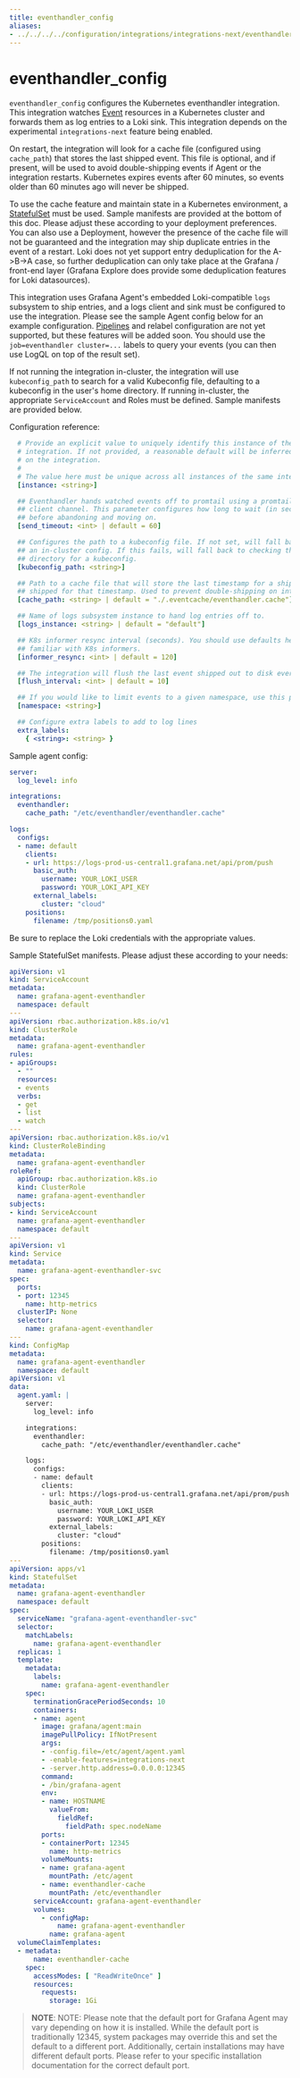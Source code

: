 ```yaml
---
title: eventhandler_config
aliases:
- ../../../../configuration/integrations/integrations-next/eventhandler-config/
---
```


# eventhandler_config

`eventhandler_config` configures the Kubernetes eventhandler integration. This
integration watches
[Event](https://kubernetes.io/docs/reference/generated/kubernetes-api/v1.19/#event-v1-core)
resources in a Kubernetes cluster and forwards them as log entries to a Loki
sink. This integration depends on the experimental `integrations-next` feature
being enabled.

On restart, the integration will look for a cache file (configured using
`cache_path`) that stores the last shipped event. This file is optional, and if
present, will be used to avoid double-shipping events if Agent or the
integration restarts. Kubernetes expires events after 60 minutes, so events
older than 60 minutes ago will never be shipped.

To use the cache feature and maintain state in a Kubernetes environment, a
[StatefulSet](https://kubernetes.io/docs/concepts/workloads/controllers/statefulset/)
must be used. Sample manifests are provided at the bottom of this doc. Please
adjust these according to your deployment preferences. You can also use a
Deployment, however the presence of the cache file will not be guaranteed and
the integration may ship duplicate entries in the event of a restart. Loki does
not yet support entry deduplication for the A->B->A case, so further
deduplication can only take place at the Grafana / front-end layer (Grafana
Explore does provide some deduplication features for Loki datasources).

This integration uses Grafana Agent's embedded Loki-compatible `logs` subsystem
to ship entries, and a logs client and sink must be configured to use the
integration. Please see the sample Agent config below for an example
configuration.
[Pipelines](https://grafana.com/docs/loki/latest/clients/promtail/pipelines/)
and relabel configuration are not yet supported, but these features will be
added soon. You should use the `job=eventhandler cluster=...` labels to query
your events (you can then use LogQL on top of the result set).

If not running the integration in-cluster, the integration will use
`kubeconfig_path` to search for a valid Kubeconfig file, defaulting to a
kubeconfig in the user's home directory. If running in-cluster, the appropriate
`ServiceAccount` and Roles must be defined. Sample manifests are provided
below.

Configuration reference:

```yaml
  # Provide an explicit value to uniquely identify this instance of the
  # integration. If not provided, a reasonable default will be inferred based
  # on the integration.
  #
  # The value here must be unique across all instances of the same integration.
  [instance: <string>]

  ## Eventhandler hands watched events off to promtail using a promtail
  ## client channel. This parameter configures how long to wait (in seconds) on the channel
  ## before abandoning and moving on.
  [send_timeout: <int> | default = 60]

  ## Configures the path to a kubeconfig file. If not set, will fall back to using
  ## an in-cluster config. If this fails, will fall back to checking the user's home
  ## directory for a kubeconfig.
  [kubeconfig_path: <string>]

  ## Path to a cache file that will store the last timestamp for a shipped event and events
  ## shipped for that timestamp. Used to prevent double-shipping on integration restart.
  [cache_path: <string> | default = "./.eventcache/eventhandler.cache"]

  ## Name of logs subsystem instance to hand log entries off to.
  [logs_instance: <string> | default = "default"]

  ## K8s informer resync interval (seconds). You should use defaults here unless you are
  ## familiar with K8s informers.
  [informer_resync: <int> | default = 120]

  ## The integration will flush the last event shipped out to disk every flush_interval seconds.
  [flush_interval: <int> | default = 10]

  ## If you would like to limit events to a given namespace, use this parameter.
  [namespace: <string>]

  ## Configure extra labels to add to log lines
  extra_labels:
    { <string>: <string> }
```

Sample agent config:

```yaml
server:
  log_level: info

integrations:
  eventhandler:
    cache_path: "/etc/eventhandler/eventhandler.cache"

logs:
  configs:
  - name: default
    clients:
    - url: https://logs-prod-us-central1.grafana.net/api/prom/push
      basic_auth:
        username: YOUR_LOKI_USER
        password: YOUR_LOKI_API_KEY
      external_labels:
        cluster: "cloud"
    positions:
      filename: /tmp/positions0.yaml
```

Be sure to replace the Loki credentials with the appropriate values.

Sample StatefulSet manifests. Please adjust these according to your needs:

```yaml
apiVersion: v1
kind: ServiceAccount
metadata:
  name: grafana-agent-eventhandler
  namespace: default
---
apiVersion: rbac.authorization.k8s.io/v1
kind: ClusterRole
metadata:
  name: grafana-agent-eventhandler
rules:
- apiGroups:
  - ""
  resources:
  - events
  verbs:
  - get
  - list
  - watch
---
apiVersion: rbac.authorization.k8s.io/v1
kind: ClusterRoleBinding
metadata:
  name: grafana-agent-eventhandler
roleRef:
  apiGroup: rbac.authorization.k8s.io
  kind: ClusterRole
  name: grafana-agent-eventhandler
subjects:
- kind: ServiceAccount
  name: grafana-agent-eventhandler
  namespace: default
---
apiVersion: v1
kind: Service
metadata:
  name: grafana-agent-eventhandler-svc
spec:
  ports:
  - port: 12345
    name: http-metrics
  clusterIP: None
  selector:
    name: grafana-agent-eventhandler
---
kind: ConfigMap
metadata:
  name: grafana-agent-eventhandler
  namespace: default
apiVersion: v1
data:
  agent.yaml: |
    server:
      log_level: info

    integrations:
      eventhandler:
        cache_path: "/etc/eventhandler/eventhandler.cache"

    logs:
      configs:
      - name: default
        clients:
        - url: https://logs-prod-us-central1.grafana.net/api/prom/push
          basic_auth:
            username: YOUR_LOKI_USER
            password: YOUR_LOKI_API_KEY
          external_labels:
            cluster: "cloud"
        positions:
          filename: /tmp/positions0.yaml
---
apiVersion: apps/v1
kind: StatefulSet
metadata:
  name: grafana-agent-eventhandler
  namespace: default
spec:
  serviceName: "grafana-agent-eventhandler-svc"
  selector:
    matchLabels:
      name: grafana-agent-eventhandler
  replicas: 1
  template:
    metadata:
      labels:
        name: grafana-agent-eventhandler
    spec:
      terminationGracePeriodSeconds: 10
      containers:
      - name: agent
        image: grafana/agent:main
        imagePullPolicy: IfNotPresent
        args:
        - -config.file=/etc/agent/agent.yaml
        - -enable-features=integrations-next
        - -server.http.address=0.0.0.0:12345
        command:
        - /bin/grafana-agent
        env:
        - name: HOSTNAME
          valueFrom:
            fieldRef:
              fieldPath: spec.nodeName
        ports:
        - containerPort: 12345
          name: http-metrics
        volumeMounts:
        - name: grafana-agent
          mountPath: /etc/agent
        - name: eventhandler-cache
          mountPath: /etc/eventhandler
      serviceAccount: grafana-agent-eventhandler
      volumes:
        - configMap:
            name: grafana-agent-eventhandler
          name: grafana-agent
  volumeClaimTemplates:
  - metadata:
      name: eventhandler-cache
    spec:
      accessModes: [ "ReadWriteOnce" ]
      resources:
        requests:
          storage: 1Gi
```


> **NOTE**: NOTE: Please note that the default port for Grafana Agent may vary depending on how it
> is installed. While the default port is traditionally 12345, system packages may override this
> and set the default to a different port. Additionally, certain installations may have different
> default ports. Please refer to your specific installation documentation for the correct default
> port.
